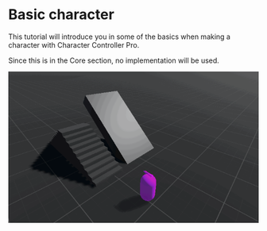 # Basic character

This tutorial will introduce you in some of the basics when making a character with Character Controller Pro.

Since this is in the Core section, no implementation will be used.

![](../../.gitbook/assets/tutorial-core-gif.gif)



